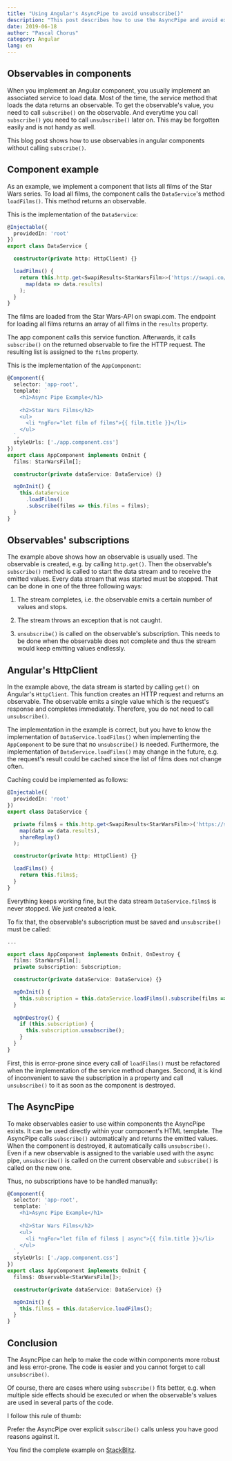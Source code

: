 ```yaml
---
title: "Using Angular's AsyncPipe to avoid unsubscribe()"
description: "This post describes how to use the AsyncPipe and avoid explicit calls of unsubscribe()"
date: 2019-06-18
author: "Pascal Chorus"
category: Angular
lang: en
---
```


## Observables in components

When you implement an Angular component, you usually implement an associated service
to load data.
Most of the time, the service method that loads the data returns an observable.
To get the observable's value, you need to call `subscribe()` on the observable.
And everytime you call `subscribe()` you need to call `unsubscribe()` later on.
This may be forgotten easily and is not handy as well.

This blog post shows how to use observables in angular components without
calling `subscribe()`.


## Component example

As an example, we implement a component that lists all films of the Star Wars series.
To load all films, the component calls the `DataService`'s method `loadFilms()`.
This method returns an observable.

This is the implementation of the `DataService`:
```typescript
@Injectable({
  providedIn: 'root'
})
export class DataService {

  constructor(private http: HttpClient) {}

  loadFilms() {
    return this.http.get<SwapiResults<StarWarsFilm>>('https://swapi.co/api/films/').pipe(
      map(data => data.results)
    );
  }
}
```
The films are loaded from the Star Wars-API on swapi.com.
The endpoint for loading all films returns an array of all films in the `results` property.

The app component calls this service function.
Afterwards, it calls `subscribe()` on the returned observable to fire the HTTP request.
The resulting list is assigned to the `films` property.


This is the implementation of the `AppComponent`:
```typescript
@Component({
  selector: 'app-root',
  template: `
    <h1>Async Pipe Example</h1>
    
    <h2>Star Wars Films</h2>
    <ul>
      <li *ngFor="let film of films">{{ film.title }}</li>
    </ul>
  `,
  styleUrls: ['./app.component.css']
})
export class AppComponent implements OnInit {
  films: StarWarsFilm[];

  constructor(private dataService: DataService) {}

  ngOnInit() {
    this.dataService
      .loadFilms()
      .subscribe(films => this.films = films);
  }
}
```


## Observables' subscriptions

The example above shows how an observable is usually used.
The observable is created, e.g. by calling `http.get()`.
Then the observable's `subscribe()` method is called to start the data stream
and to receive the emitted values.
Every data stream that was started must be stopped.
That can be done in one of the three following ways:

1. The stream completes, i.e. the observable emits a certain number of values
and stops.

2. The stream throws an exception that is not caught.

3. `unsubscribe()` is called on the observable's subscription. This needs to be done
when the observable does not complete and thus the stream would
keep emitting values endlessly. 


## Angular's HttpClient
In the example above, the data stream is started by calling `get()` on Angular's
`HttpClient`. This function creates an HTTP request and returns an observable.
The observable emits a single value which is the request's response and completes
immediately. Therefore, you do not need to call `unsubscribe()`.

The implementation in the example is correct, but you have to know the implementation
of `DataService.loadFilms()` when implementing the `AppComponent` to be sure
that no `unsubscribe()` is needed.
Furthermore, the implementation of `DataService.loadFilms()` may change in the
future, e.g. the request's result could be cached since the list of films
does not change often.

Caching could be implemented as follows:
```typescript
@Injectable({
  providedIn: 'root'
})
export class DataService {

  private films$ = this.http.get<SwapiResults<StarWarsFilm>>('https://swapi.co/api/films/').pipe(
    map(data => data.results),
    shareReplay()
  );

  constructor(private http: HttpClient) {}

  loadFilms() {
    return this.films$;
  }
}
```

Everything keeps working fine, but the data stream `DataService.films$` is never stopped.
We just created a leak.

To fix that, the observable's subscription must be saved and `unsubscribe()`
must be called:
```typescript
...

export class AppComponent implements OnInit, OnDestroy {
  films: StarWarsFilm[];
  private subscription: Subscription;

  constructor(private dataService: DataService) {}

  ngOnInit() {
    this.subscription = this.dataService.loadFilms().subscribe(films => this.films = films);
  }
  
  ngOnDestroy() {
    if (this.subscription) {
      this.subscription.unsubscribe();
    }
  }
}
```

First, this is error-prone since every call of `loadFilms()` must be refactored
when the implementation of the service method changes.
Second, it is kind of inconvenient to save the subscription in a property
and call `unsubscribe()` to it as soon as the component is destroyed.


## The AsyncPipe

To make observables easier to use within components the AsyncPipe exists.
It can be used directly within your component's HTML template.
The AsyncPipe calls `subscribe()` automatically and returns the emitted values.
When the component is destroyed, it automatically calls `unsubscribe()`.
Even if a new observable is assigned to the variable used with the async pipe,
`unsubscribe()` is called on the current observable and `subscribe()` is called
on the new one.

Thus, no subscriptions have to be handled manually:
```typescript
@Component({
  selector: 'app-root',
  template: `
    <h1>Async Pipe Example</h1>
    
    <h2>Star Wars Films</h2>
    <ul>
      <li *ngFor="let film of films$ | async">{{ film.title }}</li>
    </ul>
  `,
  styleUrls: ['./app.component.css']
})
export class AppComponent implements OnInit {
  films$: Observable<StarWarsFilm[]>;

  constructor(private dataService: DataService) {}

  ngOnInit() {
    this.films$ = this.dataService.loadFilms();
  }
}
```

## Conclusion

The AsyncPipe can help to make the code within components more robust and less
error-prone.
The code is easier and you cannot forget to call `unsubscribe()`.

Of course, there are cases where using `subscribe()` fits better, e.g. when
multiple side effects should be executed or when the observable's values
are used in several parts of the code.

I follow this rule of thumb:

Prefer the AsyncPipe over explicit `subscribe()` calls unless you have good
reasons against it.

You find the complete example on [StackBlitz](https://stackblitz.com/github/pchorus/async-pipe-example).
